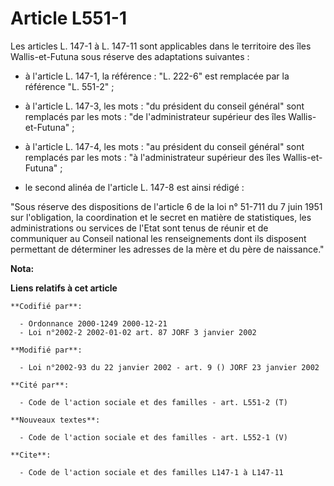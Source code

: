 # Article L551-1

Les articles L. 147-1 à L. 147-11 sont applicables dans le territoire des îles Wallis-et-Futuna sous réserve des adaptations
suivantes :

- à l'article L. 147-1, la référence : "L. 222-6" est remplacée par la référence "L. 551-2" ;

- à l'article L. 147-3, les mots : "du président du conseil général" sont remplacés par les mots : "de l'administrateur
supérieur des îles Wallis-et-Futuna" ;

- à l'article L. 147-4, les mots : "au président du conseil général" sont remplacés par les mots : "à l'administrateur
supérieur des îles Wallis-et-Futuna" ;

- le second alinéa de l'article L. 147-8 est ainsi rédigé :

"Sous réserve des dispositions de l'article 6 de la loi n° 51-711 du 7 juin 1951 sur l'obligation, la coordination et le
secret en matière de statistiques, les administrations ou services de l'Etat sont tenus de réunir et de communiquer au
Conseil national les renseignements dont ils disposent permettant de déterminer les adresses de la mère et du père de
naissance."

**Nota:**



**Liens relatifs à cet article**

	**Codifié par**:

	  - Ordonnance 2000-1249 2000-12-21
	  - Loi n°2002-2 2002-01-02 art. 87 JORF 3 janvier 2002

	**Modifié par**:

	  - Loi n°2002-93 du 22 janvier 2002 - art. 9 () JORF 23 janvier 2002

	**Cité par**:

	  - Code de l'action sociale et des familles - art. L551-2 (T)

	**Nouveaux textes**:

	  - Code de l'action sociale et des familles - art. L552-1 (V)

	**Cite**:

	  - Code de l'action sociale et des familles L147-1 à L147-11
